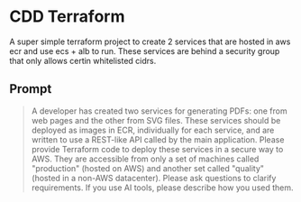 # CDD Terraform

A super simple terraform project to create 2 services that are hosted in aws ecr and use ecs + alb to run. These services are behind a security group that only allows certin whitelisted cidrs.

## Prompt
> A developer has created two services for generating PDFs: one from web pages and the other from SVG files. These services should be deployed as images in ECR, individually for each service, and are written to use a REST-like API called by the main application. Please provide Terraform code to deploy these services in a secure way to AWS. They are accessible from only a set of machines called "production" (hosted on AWS) and another set called "quality" (hosted in a non-AWS datacenter). Please ask questions to clarify requirements. If you use AI tools, please describe how you used them.
